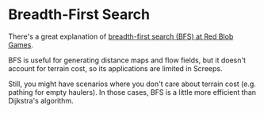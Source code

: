 # Breadth-First Search

There's a great explanation of [breadth-first search (BFS) at Red Blob Games](https://www.redblobgames.com/pathfinding/a-star/introduction.html#breadth-first-search).

BFS is useful for generating distance maps and flow fields, but it doesn't account for terrain cost, so its applications are limited in Screeps.

Still, you might have scenarios where you don't care about terrain cost (e.g. pathing for empty haulers). In those cases, BFS is a little more efficient than Dijkstra's algorithm.
